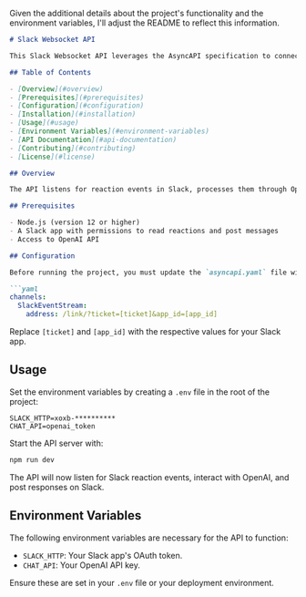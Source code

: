 Given the additional details about the project's functionality and the environment variables, I'll adjust the README to reflect this information.

```markdown
# Slack Websocket API

This Slack Websocket API leverages the AsyncAPI specification to connect Slack with OpenAI's AI models. When a user reacts to a message on Slack, this API sends the reaction to OpenAI's server. ChatGPT then crafts a fun response, which is posted as a reply to the message thread on Slack.

## Table of Contents

- [Overview](#overview)
- [Prerequisites](#prerequisites)
- [Configuration](#configuration)
- [Installation](#installation)
- [Usage](#usage)
- [Environment Variables](#environment-variables)
- [API Documentation](#api-documentation)
- [Contributing](#contributing)
- [License](#license)

## Overview

The API listens for reaction events in Slack, processes them through OpenAI's API to generate responses, and sends those back to Slack as a threaded message.

## Prerequisites

- Node.js (version 12 or higher)
- A Slack app with permissions to read reactions and post messages
- Access to OpenAI API

## Configuration

Before running the project, you must update the `asyncapi.yaml` file with the current `ticket` and `app_id` for the Slack WebSocket connection:

```yaml
channels:
  SlackEventStream:
    address: /link/?ticket=[ticket]&app_id=[app_id]
```

Replace `[ticket]` and `[app_id]` with the respective values for your Slack app.

## Usage

Set the environment variables by creating a `.env` file in the root of the project:

```plaintext
SLACK_HTTP=xoxb-**********
CHAT_API=openai_token
```

Start the API server with:

```sh
npm run dev
```

The API will now listen for Slack reaction events, interact with OpenAI, and post responses on Slack.

## Environment Variables

The following environment variables are necessary for the API to function:

- `SLACK_HTTP`: Your Slack app's OAuth token.
- `CHAT_API`: Your OpenAI API key.

Ensure these are set in your `.env` file or your deployment environment.